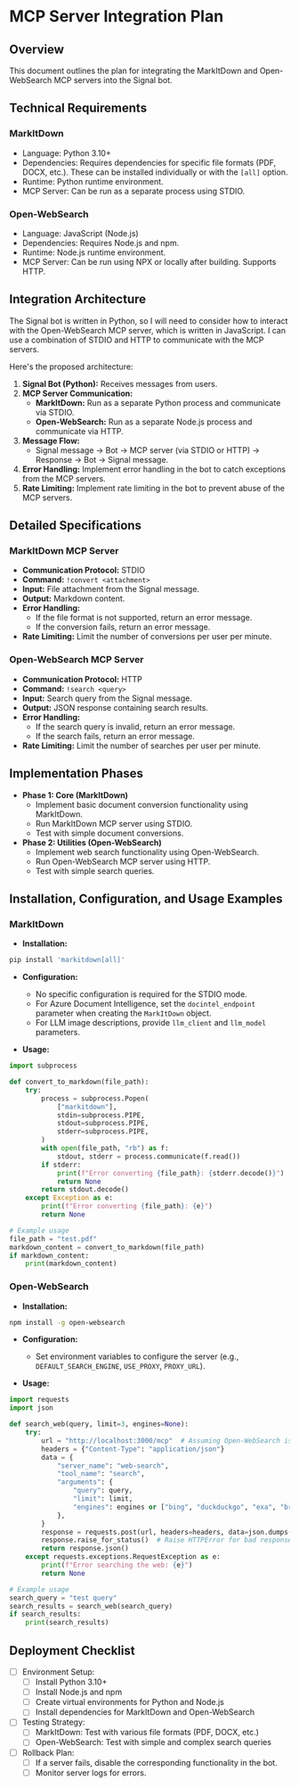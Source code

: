 # MCP Server Integration Plan

## Overview

This document outlines the plan for integrating the MarkItDown and Open-WebSearch MCP servers into the Signal bot.

## Technical Requirements

### MarkItDown

- Language: Python 3.10+
- Dependencies: Requires dependencies for specific file formats (PDF, DOCX, etc.). These can be installed individually or with the `[all]` option.
- Runtime: Python runtime environment.
- MCP Server: Can be run as a separate process using STDIO.

### Open-WebSearch

- Language: JavaScript (Node.js)
- Dependencies: Requires Node.js and npm.
- Runtime: Node.js runtime environment.
- MCP Server: Can be run using NPX or locally after building. Supports HTTP.

## Integration Architecture

The Signal bot is written in Python, so I will need to consider how to interact with the Open-WebSearch MCP server, which is written in JavaScript. I can use a combination of STDIO and HTTP to communicate with the MCP servers.

Here's the proposed architecture:

1.  **Signal Bot (Python):** Receives messages from users.
2.  **MCP Server Communication:**
    - **MarkItDown:** Run as a separate Python process and communicate via STDIO.
    - **Open-WebSearch:** Run as a separate Node.js process and communicate via HTTP.
3.  **Message Flow:**
    - Signal message -> Bot -> MCP server (via STDIO or HTTP) -> Response -> Bot -> Signal message.
4.  **Error Handling:** Implement error handling in the bot to catch exceptions from the MCP servers.
5.  **Rate Limiting:** Implement rate limiting in the bot to prevent abuse of the MCP servers.

## Detailed Specifications

### MarkItDown MCP Server

- **Communication Protocol:** STDIO
- **Command:** `!convert <attachment>`
- **Input:** File attachment from the Signal message.
- **Output:** Markdown content.
- **Error Handling:**
  - If the file format is not supported, return an error message.
  - If the conversion fails, return an error message.
- **Rate Limiting:** Limit the number of conversions per user per minute.

### Open-WebSearch MCP Server

- **Communication Protocol:** HTTP
- **Command:** `!search <query>`
- **Input:** Search query from the Signal message.
- **Output:** JSON response containing search results.
- **Error Handling:**
  - If the search query is invalid, return an error message.
  - If the search fails, return an error message.
- **Rate Limiting:** Limit the number of searches per user per minute.

## Implementation Phases

- **Phase 1: Core (MarkItDown)**
  - Implement basic document conversion functionality using MarkItDown.
  - Run MarkItDown MCP server using STDIO.
  - Test with simple document conversions.
- **Phase 2: Utilities (Open-WebSearch)**
  - Implement web search functionality using Open-WebSearch.
  - Run Open-WebSearch MCP server using HTTP.
  - Test with simple search queries.

## Installation, Configuration, and Usage Examples

### MarkItDown

- **Installation:**

```bash
pip install 'markitdown[all]'
```

- **Configuration:**

  - No specific configuration is required for the STDIO mode.
  - For Azure Document Intelligence, set the `docintel_endpoint` parameter when creating the `MarkItDown` object.
  - For LLM image descriptions, provide `llm_client` and `llm_model` parameters.

- **Usage:**

```python
import subprocess

def convert_to_markdown(file_path):
    try:
        process = subprocess.Popen(
            ["markitdown"],
            stdin=subprocess.PIPE,
            stdout=subprocess.PIPE,
            stderr=subprocess.PIPE,
        )
        with open(file_path, "rb") as f:
            stdout, stderr = process.communicate(f.read())
        if stderr:
            print(f"Error converting {file_path}: {stderr.decode()}")
            return None
        return stdout.decode()
    except Exception as e:
        print(f"Error converting {file_path}: {e}")
        return None

# Example usage
file_path = "test.pdf"
markdown_content = convert_to_markdown(file_path)
if markdown_content:
    print(markdown_content)
```

### Open-WebSearch

- **Installation:**

```bash
npm install -g open-websearch
```

- **Configuration:**

  - Set environment variables to configure the server (e.g., `DEFAULT_SEARCH_ENGINE`, `USE_PROXY`, `PROXY_URL`).

- **Usage:**

```python
import requests
import json

def search_web(query, limit=3, engines=None):
    try:
        url = "http://localhost:3000/mcp"  # Assuming Open-WebSearch is running on port 3000
        headers = {"Content-Type": "application/json"}
        data = {
            "server_name": "web-search",
            "tool_name": "search",
            "arguments": {
                "query": query,
                "limit": limit,
                "engines": engines or ["bing", "duckduckgo", "exa", "brave", "juejin", "csdn"],
            },
        }
        response = requests.post(url, headers=headers, data=json.dumps(data))
        response.raise_for_status()  # Raise HTTPError for bad responses (4xx or 5xx)
        return response.json()
    except requests.exceptions.RequestException as e:
        print(f"Error searching the web: {e}")
        return None

# Example usage
search_query = "test query"
search_results = search_web(search_query)
if search_results:
    print(search_results)
```

## Deployment Checklist

- [ ] Environment Setup:
  - [ ] Install Python 3.10+
  - [ ] Install Node.js and npm
  - [ ] Create virtual environments for Python and Node.js
  - [ ] Install dependencies for MarkItDown and Open-WebSearch
- [ ] Testing Strategy:
  - [ ] MarkItDown: Test with various file formats (PDF, DOCX, etc.)
  - [ ] Open-WebSearch: Test with simple and complex search queries
- [ ] Rollback Plan:
  - [ ] If a server fails, disable the corresponding functionality in the bot.
  - [ ] Monitor server logs for errors.
